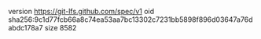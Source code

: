 version https://git-lfs.github.com/spec/v1
oid sha256:9c1d77fcb66a8c74ea53aa7bc13302c7231bb5898f896d03647a76dabdc178a7
size 8582
